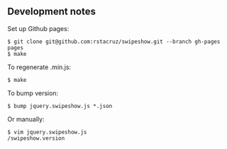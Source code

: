 Development notes
-----------------

Set up Github pages:

    $ git clone git@github.com:rstacruz/swipeshow.git --branch gh-pages pages
    $ make

To regenerate .min.js:

    $ make

To bump version:

    $ bump jquery.swipeshow.js *.json
    
Or manually:

    $ vim jquery.swipeshow.js
    /swipeshow.version
